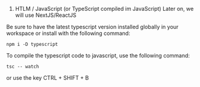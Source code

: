 1. HTLM / JavaScript (or TypeScript compiled im JavaScript)
   Later on, we will use NextJS/ReactJS

Be sure to have the latest typescript version installed globally in your workspace or install with the following command:

```shell
npm i -D typescript
```

To compile the typescript code to javascript, use the following command:

```shell
tsc -- watch
```

or use the key CTRL + SHIFT + B
